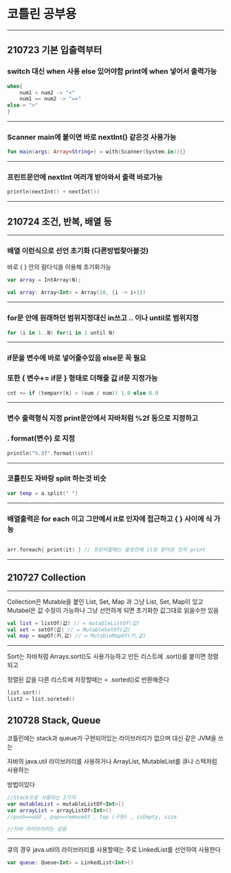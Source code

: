 # 코틀린 공부용

---

## 210723 기본 입출력부터

### switch 대신 when 사용 else 있어야함 print에 when 넣어서 출력가능

```kotlin
when{
    num1 < num2 -> "<"
    num1 == num2 -> "=="
else-> ">"
}
```

---

### Scanner main에 붙이면 바로 nextInt() 같은것 사용가능

```kotlin
fun main(args: Array<String>) = with(Scanner(System.in)){}
```

---

### 프린트문안에 nextInt 여러개 받아와서 출력 바로가능

```kotlin
println(nextInt() + nextInt())
```

---

## 210724 조건, 반복, 배열 등

---

### 배열 이런식으로 선언 초기화 (다른방법찾아볼것)

바로 { } 안의 람다식을 이용해 초기화가능

```kotlin
var array = IntArray(N);

val array: Array<Int> = Array(10, {i -> i+1}) 
```

---

### for문 안에 원래하던 범위지정대신 in쓰고 .. 이나 until로 범위지정

```kotlin
for (i in 1..N) for(i in 1 until N)
```

---

### if문을 변수에 바로 넣어줄수있음 else문 꼭 필요

### 또한 { 변수+= if문 } 형태로 더해줄 값 if문 지정가능

```kotlin
cnt += if (temparr[k] > (sum / num)) 1.0 else 0.0
```

---

### 변수 출력형식 지정 print문안에서 자바처럼 %2f 등으로 지정하고

### . format(변수) 로 지정

```kotlin
println("%.3f".format((cnt))
```

---

### 코틀린도 자바랑 split 하는것 비슷

```kotlin
var temp = a.split(" ")
```

---

### 배열출력은 for each 이고 그안에서 it로 인자에 접근하고 { } 사이에 식 가능

```kotlin

arr.foreach{ print(it) } // 프린터할때는 괄호안에 it로 받아온 인자 print
```

---

## 210727 Collection

---

Collection은 Mutable을 붙인 List, Set, Map 과 그냥 List, Set, Map이 있고 Mutabel은 값 수정이 가능하나 그냥 선언하게 되면 초기화한 값그대로 읽을수만 있음

```kotlin
val list = listOf(값) // = mutableListOf(값)
val set = setOf(값) // = MutableSetOf(값)
val map = mapOf(키,값) // = MutableMapOf(키,값)
```

---

Sort는 자바처럼 Arrays.sort()도 사용가능하고 만든 리스트에 .sort()를 붙이면 정렬되고

정렬된 값을 다른 리스트에 저장할때는 = .sorted()로 반환해준다

```kotlin
list.sort()
list2 = list.soreted()
```

## 210728 Stack, Queue

코틀린에는 stack과 queue가 구현되어있는 라이브러리가 없으며 대신 같은 JVM을 쓰는

자바의  java.util 라이브러리를 사용하거나 ArrayList, MutableList를  큐나 스택처럼 사용하는 

방법이있다

```kotlin
//Stack으로 사용되는 2가지
var mutableList = mutableListOf<Int>()
var arrayList = arrayListOf<Int>()
//push==add , pop==removeAt , top (구현) , isEmpty, size

//자바 라이브러리는 같음
```

---

큐의 경우 java.util의 라이브러리를 사용할때는 주로 LinkedList를 선언하여 사용한다

```kotlin
var queue: Queue<Int> = LinkedList<Int>()
```